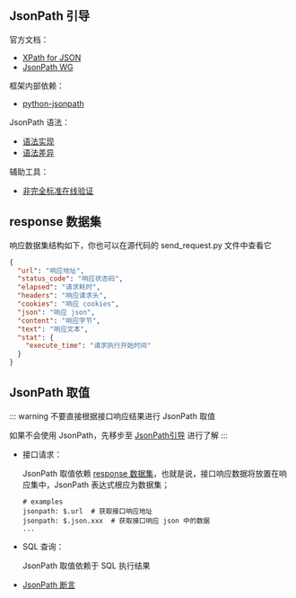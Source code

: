 ## JsonPath 引导

官方文档：

- [XPath for JSON](https://goessner.net/articles/JsonPath/)
- [JsonPath WG](https://datatracker.ietf.org/doc/html/draft-ietf-jsonpath-base-13)

框架内部依赖：

- [python-jsonpath](https://github.com/jg-rp/python-jsonpath)

JsonPath 语法：
- [语法实现](https://jg-rp.github.io/python-jsonpath/syntax/)
- [语法差异](https://jg-rp.github.io/python-jsonpath/syntax/#notable-differences)

辅助工具：

- [非完全标准在线验证](https://www.jsonpath.cn/)

## response 数据集

响应数据集结构如下，你也可以在源代码的 send_request.py 文件中查看它

```json
{
  "url": "响应地址",
  "status_code": "响应状态码",
  "elapsed": "请求耗时",
  "headers": "响应请求头",
  "cookies": "响应 cookies",
  "json": "响应 json",
  "content": "响应字节",
  "text": "响应文本",
  "stat": {
    "execute_time": "请求执行开始时间"
  }
}
```

## JsonPath 取值

::: warning
不要直接根据接口响应结果进行 JsonPath 取值

如果不会使用 JsonPath，先移步至 [JsonPath引导](#jsonpath-引导) 进行了解
:::

- 接口请求：
    
  JsonPath 取值依赖 [response 数据集](#response-数据集)，也就是说，接口响应数据将放置在响应集中，JsonPath 表达式根应为数据集；
  
  ```yaml:no-line-numbers
  # examples
  jsonpath: $.url  # 获取接口响应地址
  jsonpath: $.json.xxx  # 获取接口响应 json 中的数据
  ...
  ```
- SQL 查询：
 
  JsonPath 取值依赖于 SQL 执行结果

- [JsonPath 断言](/case_data/README.md#assert)
